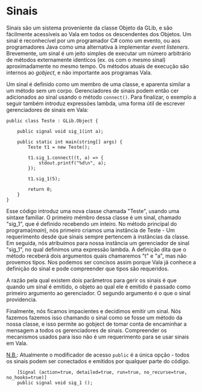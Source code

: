 # Sinais
Sinais são um sistema proveniente da classe Objeto da GLib, e são fácilmente acessíveis ao Vala em todos os descendentes dos Objetos. Um sinal é reconhecível por um programador C\# como um evento, ou aos programadores Java como uma alternativa à implementar _event listeners_. Brevemente, um sinal é um jeito simples de executar um número arbitrário de métodos externamente identicos (ex. os com o mesmo sinal) aproximadamente no mesmo tempo. Os métodos atuais de execução são internos ao _gobject_, e não importante aos programas Vala.

Um sinal é definido como um membro de uma classe, e aparenta similar a um método sem um corpo. Gerenciadores de sinais podem então cer adicionados ao sinal usando o método `connect()`. Para finalizar, o exemplo a seguir também introduz expressões lambda, uma forma útil de escrever gerenciadores de sinais em Vala:

```vala
public class Teste : GLib.Object {

    public signal void sig_1(int a);

    public static int main(string[] args) {
        Teste t1 = new Teste();

        t1.sig_1.connect((t, a) => {
            stdout.printf("%d\n", a);
        });

        t1.sig_1(5);

        return 0;
    }
}
```

Esse código introduz uma nova classe chamada "Teste", usando uma síntaxe familiar. O primeiro mémbro dessa classe é um sinal, chamado "sig\_1", que é definido recebendo um inteiro. No método principal do programa(_main_), nós primeiro criamos uma instância de Teste - Um requerimento desde que sinais sempre pertencem à instâncias da classe. Em seguida, nós atribuímos para nossa instância um gerenciador de sinal "sig\_1", no qual definimos uma expressão lambda. A definição dita que o método receberá dois argumentos quais chamaremos "t" e "a", mas não provemos tipos. Nos podemos ser concisos assim porque Vala já conhece a definição do sinal e pode compreender que tipos são requeridos.

A razão pela qual existem dois parâmetros para gerir os sinais é que quando um sinal é emitido, o objeto ao qual ele é emitido é passado como primeiro argumento ao gerenciador. O segundo argumento é o que o sinal providencia.

Finalmente, nós ficamos impacientes e decidimos emitir um sinal. Nós fazemos fazemos isso chamando o sinal como se fosse um método da nossa classe, e isso permite ao gobject de tomar conta de encaminhar a mensagem a todos os gerenciadores de sinais. Compreender os mecanismos usados para isso não é um requerimento para se usar sinais em Vala.

[N.B.](https://pt.wikipedia.org/wiki/Nota_bene): Atualmente o modificador de acesso `public` é a única opção - todos os sinais podem ser conectados e emitidos por qualquer parte do código.

```vala
    [Signal (action=true, detailed=true, run=true, no_recurse=true, no_hooks=true)]
    public signal void sig_1 ();
```
